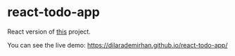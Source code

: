 # react-todo-app

React version of [this](https://codepen.io/dmitrysharabin/pen/MWgQNYZ) project.  
  
You can see the live demo: https://dilarademirhan.github.io/react-todo-app/ 
